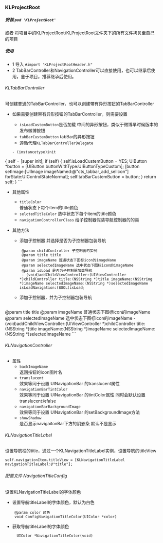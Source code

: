 ### KLProjectRoot
##### 安装 ``` pod 'KLProjectRoot' ```
或者 将项目中的KLProjectRoot/KLProjectRoot文件夹下的所有文件拷贝至自己的项目

##### 使用
- 1 导入 ``` #import "KLProjectRootHeader.h" ```
- 2 TabBarController和NavigationController可以直接使用，也可以继承后使用，鉴于项目，推荐继承后使用。 



###### KLTabBarController
可创建普通的TabBarController，也可以创建带有异形按钮的TabBarController

- 如果需要创建带有异形按钮的TabBarController，则需要设置

    - ``` isLoadCustemButton ```是否加载 中间的异形按钮，类似于微博早时候版本的发布微博按钮
    - ``` tabBarCustemButton ``` tabBar的异形按钮
    - 遵循代理```KLTabBarControllerDelegate```

    ```
    - (instancetype)init
{
    self = [super init];
    if (self) {
        self.isLoadCustemButton = YES;
        UIButton *button = [UIButton buttonWithType:UIButtonTypeCustom];
        [button setImage:[UIImage imageNamed:@"cts_tabbar_add_selIcon"] forState:UIControlStateNormal];
        self.tabBarCustemButton = button;
    }
    return self;
} 
    ```
    
- 其他属性
    - ``` titleColor ```  
    普通状态下每个item的title颜色
    - ``` selctedTitleColor ``` 
        选中状态下每个item的title颜色
    - ``` navigationControllerClass ``` 
        给子控制器假装导航控制器的的类

- 其他方法
    - 添加子控制器 并选择是否为子控制器包装导航 
       
        ```
         @param childController 子控制器的实例
         @param title title
         @param imageName 普通状态下图标icon的imageName
         @param selectedImageName 选中状态下图标icon的imageName
         @param isLoad 是否为子控制器加载导航
         - (void)addChildViewController:(UIViewController *)childController title:(NSString *)title imageName:(NSString *)imageName selectedImageName:(NSString *)selectedImageName isLoadNavigation:(BOOL)isLoad;
        ```
        
    - 添加子控制器，并为子控制器包装导航
        
        ```@param childController 子控制器的实例
 @param title title
 @param imageName 普通状态下图标icon的imageName
 @param selectedImageName 选中状态下图标icon的imageName
    - (void)addChildViewController:(UIViewController *)childController title:(NSString *)title imageName:(NSString *)imageName selectedImageName:(NSString *)selectedImageName
        ```

###### KLNavigationController
- 属性
    - ```backImageName```  
        返回按钮的icon图片名
    - ```translucent```   
        效果等同于设置 UINavigationBar 的translucent属性
    - ```navigationBarTintColor```  
        效果等同于设置 UINavigationBar 的tintColor属性 同时会默认设置translucent为false
    - ```navigationBarBackgroundImage```  
        效果等同于设置 UINavigationBar 的setBackgroundImage方法
    - ```showShadow```  
        是否显示navigaitonBar下方的阴影条 默认不是显示

###### KLNavigationTitleLabel
设置导航栏的title，通过一个KLNavigationTitleLabel实例，设置导航的titleView
```
self.navigationItem.titleView = [KLNavigationTitleLabel navigationTitleLabel:@"title"];
```

###### 配置文件 NavigationTitleConfig
设置KLNavigationTitleLabel的字体颜色

-  设置导航titleLabel的字体颜色，默认为白色 
 
        @param color 颜色
        void ConfigNavigationTitleColor(UIColor *color)
        
- 获取导航titleLabel的字体颜色  
        
        UIColor *NavigationTitleColor(void)



